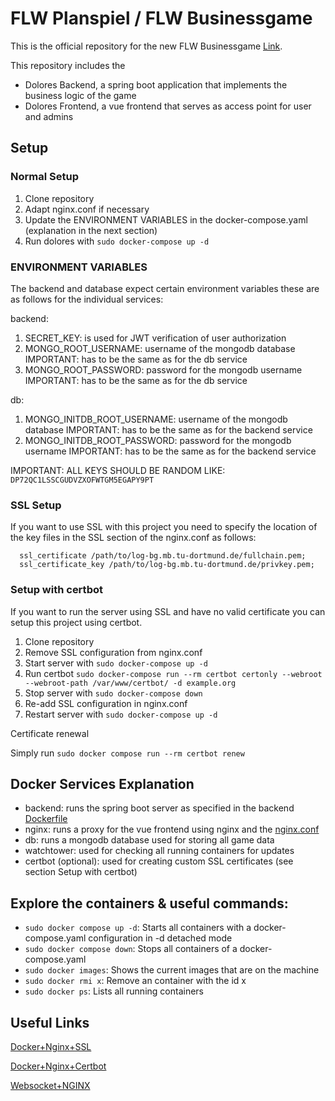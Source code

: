# FLW Planspiel / FLW Businessgame

This is the official repository for the new FLW Businessgame [Link](http://log-bg.mb.tu-dortmund.de/).

This repository includes the 
- Dolores Backend, a spring boot application that implements the business logic of the game
- Dolores Frontend, a vue frontend that serves as access point for user and admins

## Setup

### Normal Setup

1. Clone repository
2. Adapt nginx.conf if necessary
3. Update the ENVIRONMENT VARIABLES in the docker-compose.yaml (explanation in the next section)
4. Run dolores with ```sudo docker-compose up -d```

### ENVIRONMENT VARIABLES

The backend and database expect certain environment variables these are as follows for the individual services:

backend:
1. SECRET_KEY: is used for JWT verification of user authorization
2. MONGO_ROOT_USERNAME: username of the mongodb database IMPORTANT: has to be the same as for the db service
3. MONGO_ROOT_PASSWORD: password for the mongodb username IMPORTANT: has to be the same as for the db service

db:
1. MONGO_INITDB_ROOT_USERNAME: username of the mongodb database IMPORTANT: has to be the same as for the backend service
2. MONGO_INITDB_ROOT_PASSWORD: password for the mongodb username IMPORTANT: has to be the same as for the backend service

IMPORTANT: ALL KEYS SHOULD BE RANDOM LIKE: ```DP72QC1LSSCGUDVZXOFWTGM5EGAPY9PT```

### SSL Setup

If you want to use SSL with this project you need to specify the location of the key files in the SSL section of the nginx.conf as follows:

```
  ssl_certificate /path/to/log-bg.mb.tu-dortmund.de/fullchain.pem;
  ssl_certificate_key /path/to/log-bg.mb.tu-dortmund.de/privkey.pem;
```

### Setup with certbot

If you want to run the server using SSL and have no valid certificate you can setup this project using certbot.

1. Clone repository
2. Remove SSL configuration from nginx.conf
3. Start server with ```sudo docker-compose up -d```
4. Run certbot ```sudo docker-compose run --rm certbot certonly --webroot --webroot-path /var/www/certbot/ -d example.org```
5. Stop server with ```sudo docker-compose down```
6. Re-add SSL configuration in nginx.conf
7. Restart server with ```sudo docker-compose up -d```

Certificate renewal

Simply run
```sudo docker compose run --rm certbot renew```

## Docker Services Explanation

- backend: runs the spring boot server as specified in the backend [Dockerfile](https://github.com/FLW-TUDO/Dolores-Backend/blob/main/Dockerfile)
- nginx: runs a proxy for the vue frontend using nginx and the [nginx.conf](https://github.com/FLW-TUDO/Dolores/blob/main/nginx/nginx.conf)
- db: runs a mongodb database used for storing all game data
- watchtower: used for checking all running containers for updates
- certbot (optional): used for creating custom SSL certificates (see section Setup with certbot)

## Explore the containers & useful commands:

- ```sudo docker compose up -d```: Starts all containers with a docker-compose.yaml configuration in -d detached mode
- ```sudo docker compose down```: Stops all containers of a docker-compose.yaml
- ```sudo docker images```: Shows the current images that are on the machine
- ```sudo docker rmi x```: Remove an container with the id x
- ```sudo docker ps```: Lists all running containers

## Useful Links

[Docker+Nginx+SSL](https://mindsers.blog/post/https-using-nginx-certbot-docker/)

[Docker+Nginx+Certbot](https://pentacent.medium.com/nginx-and-lets-encrypt-with-docker-in-less-than-5-minutes-b4b8a60d3a71)

[Websocket+NGINX](https://www.nginx.com/blog/websocket-nginx/)

###
